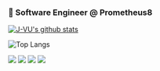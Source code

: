 ### 🍭 Software Engineer @ Prometheus8
[![J-VU's github stats](https://github-readme-stats.vercel.app/api?username=J-VU&custom_title=J-VU&nbsp;Status&count_private=true&show_icons=true&hide=stars&hide_border=true)](https://www.linkedin.com/in/joseph-vu-620550a9/)

![Top Langs](https://github-readme-stats.vercel.app/api/top-langs/?username=J-VU&hide_border=true&layout=compact)

![](https://img.shields.io/badge/code-node.js-ghfdgh?style=for-the-badge&logo=node.js) ![](https://img.shields.io/badge/framework-ReactJS-ghfdgh?style=for-the-badge&logo=react) ![](https://img.shields.io/badge/code-TypeScript-ghfdgh?style=for-the-badge&logo=typescript) ![](https://img.shields.io/badge/software-docker-ghfdgh?style=for-the-badge&logo=docker)




